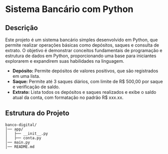 # Sistema Bancário com Python

## Descrição

Este projeto é um sistema bancário simples desenvolvido em Python, que permite realizar operações básicas como depósitos, saques e consulta de extrato. O objetivo é demonstrar conceitos fundamentais de programação e estrutura de dados em Python, proporcionando uma base para iniciantes explorarem e expandirem suas habilidades na linguagem.

- **Depósito:** Permite depósitos de valores positivos, que são registrados em uma lista.
- **Saque:** Permite até 3 saques diários, com limite de R$ 500,00 por saque e verificação de saldo.
- **Extrato:** Lista todos os depósitos e saques realizados e exibe o saldo atual da conta, com formatação no padrão R$ xxx.xx.

## Estrutura do Projeto
```plaintext
banco-digital/
│── app/
│   ├── __init__.py
│   ├── conta.py
│── main.py
│── README.md
